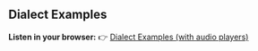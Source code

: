 <!-- BEGIN_DIALECT_LINK -->

## Dialect Examples

**Listen in your browser:** 👉 [Dialect Examples (with audio players)](https://labspire.github.io/respin_did_interspeech25/examples.html)

<!-- END_DIALECT_LINK -->
